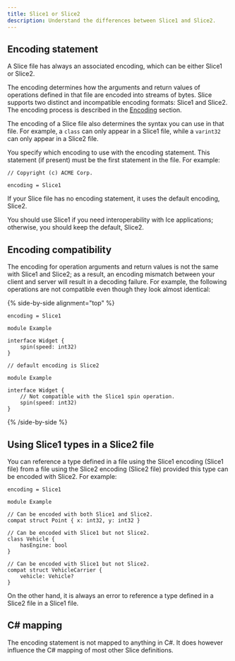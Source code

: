 ```yaml
---
title: Slice1 or Slice2
description: Understand the differences between Slice1 and Slice2.
---
```


## Encoding statement

A Slice file has always an associated encoding, which can be either Slice1 or Slice2.

The encoding determines how the arguments and return values of operations defined in that file are encoded into streams
of bytes. Slice supports two distinct and incompatible encoding formats: Slice1 and Slice2. The encoding process is
described in the [Encoding](../encoding/main-features) section.

The encoding of a Slice file also determines the syntax you can use in that file. For example, a `class` can only appear
in a Slice1 file, while a `varint32` can only appear in a Slice2 file.

You specify which encoding to use with the encoding statement. This statement (if present) must be the first statement
in the file. For example:

```slice
// Copyright (c) ACME Corp.

encoding = Slice1
```

If your Slice file has no encoding statement, it uses the default encoding, Slice2.

You should use Slice1 if you need interoperability with Ice applications; otherwise, you should keep the default,
Slice2.

## Encoding compatibility

The encoding for operation arguments and return values is not the same with Slice1 and Slice2; as a result, an encoding
mismatch between your client and server will result in a decoding failure. For example, the following operations are not
compatible even though they look almost identical:

{% side-by-side alignment="top" %}
```slice
encoding = Slice1

module Example

interface Widget {
    spin(speed: int32)
}
```

```slice
// default encoding is Slice2

module Example

interface Widget {
    // Not compatible with the Slice1 spin operation.
    spin(speed: int32)
}
```
{% /side-by-side %}

## Using Slice1 types in a Slice2 file

You can reference a type defined in a file using the Slice1 encoding (Slice1 file) from a file using the Slice2 encoding
(Slice2 file) provided this type can be encoded with Slice2. For example:

```slice
encoding = Slice1

module Example

// Can be encoded with both Slice1 and Slice2.
compat struct Point { x: int32, y: int32 }

// Can be encoded with Slice1 but not Slice2.
class Vehicle {
    hasEngine: bool
}

// Can be encoded with Slice1 but not Slice2.
compat struct VehicleCarrier {
    vehicle: Vehicle?
}
```

On the other hand, it is always an error to reference a type defined in a Slice2 file in a Slice1 file.

## C# mapping

The encoding statement is not mapped to anything in C#. It does however influence the C# mapping of most other Slice
definitions.
